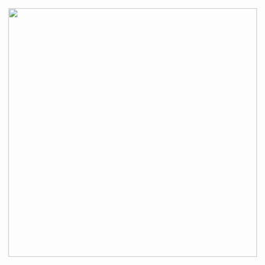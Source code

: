 <img src="https://github.com/musx/FireLand_SPv1/blob/master/web-application/www/logo_1.png?raw=true" width="500" />

